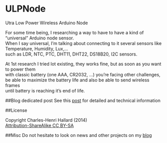 ULPNode
=======

Utra Low Power Wireless Arduino Node


For some time being, I researching a way to have to have a kind of “universal” Arduino node sensor.  
When I say universal, I’m talking about connecting to it several sensors like Temperature, Humidity, Lux,…  
such as LDR, NTC, PTC, DHT11, DHT22, DS18B20, I2C sensors.  

At 1st research I tried lot existing, they  works fine, but as soon as you want to power them  
with classic battery (one AAA, CR2032, …) you’re facing other challenges,  
be able to maximize the battery life and also be able to send wireless frames  
until battery is reaching it’s end of life.

##Blog dedicated post
See this [post][2] for detailed and technical information

##License

Copyright Charles-Henri Hallard (2014)  
[Attribution-ShareAlike CC BY-SA][6]

##Misc
Do not hesitate to look on news and other projects on my [blog][1] 
 
[1]: http://hallard.me
[2]: http://hallard.me/bp-ulpnode/
[3]: http://hallard.me/ulpnode-bootloader/
[6]: https://creativecommons.org/licenses/